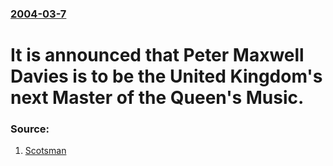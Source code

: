 ### [2004-03-7](/news/2004/03/7/index.md)

#  It is announced that Peter Maxwell Davies is to be the United Kingdom's next Master of the Queen's Music. 




### Source:

1. [Scotsman](http://news.scotsman.com/uk.cfm?id=267762004)
